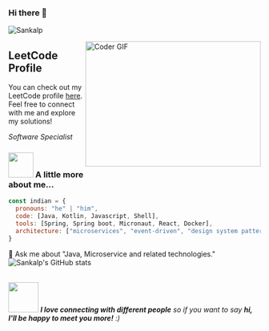 ### Hi there 👋

![Sankalp](https://img.shields.io/badge/maintainer-theMaintainer-blue)
<!--
**sankalpbhatt/sankalpbhatt** is a ✨ _special_ ✨ repository because its `README.md` (this file) appears on your GitHub profile.

-->
<img align='right' alt="Coder GIF" height=250 width=350 src="https://images.squarespace-cdn.com/content/v1/5769fc401b631bab1addb2ab/1541580611624-TE64QGKRJG8SWAIUS7NS/ke17ZwdGBToddI8pDm48kPoswlzjSVMM-SxOp7CV59BZw-zPPgdn4jUwVcJE1ZvWQUxwkmyExglNqGp0IvTJZamWLI2zvYWH8K3-s_4yszcp2ryTI0HqTOaaUohrI8PI6FXy8c9PWtBlqAVlUS5izpdcIXDZqDYvprRqZ29Pw0o/coding-freak.gif" />

## LeetCode Profile

You can check out my LeetCode profile [here](https://leetcode.com/sb0495/). Feel free to connect with me and explore my solutions!

<p><em>Software Specialist</em></p>



### <img src="https://media.giphy.com/media/VgCDAzcKvsR6OM0uWg/giphy.gif" width="50"> A little more about me...  

```javascript
const indian = {
  pronouns: "he" | "him",
  code: [Java, Kotlin, Javascript, Shell],
  tools: [Spring, Spring boot, Micronaut, React, Docker],
  architecture: ["microservices", "event-driven", "design system pattern"],
}
```

💬 Ask me about "Java, Microservice and related technologies."
<br/>
![Sankalp's GitHub stats](https://github-readme-stats.vercel.app/api?username=sankalpbhatt&theme=dark)




<br/>
<img src="https://media.giphy.com/media/LnQjpWaON8nhr21vNW/giphy.gif" width="60"> <em><b>I love connecting with different people</b> so if you want to say <b>hi, I'll be happy to meet you more!</b> :)</em>


<!--

Here are some ideas to get you started:

- 🔭 I’m currently working on ...
- 🌱 I’m currently learning ...
- 👯 I’m looking to collaborate on ...
- 🤔 I’m looking for help with ...
- 💬 Ask me about ...
- 📫 How to reach me: ...
- 😄 Pronouns: ...
- ⚡ Fun fact: ...
-->
